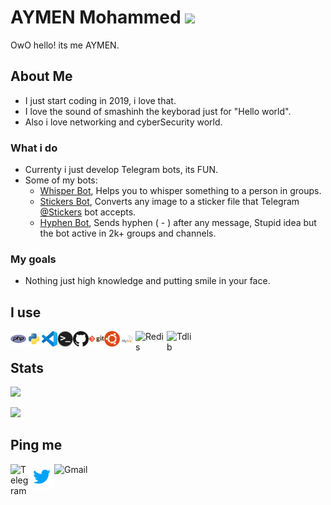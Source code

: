 # AYMEN Mohammed ![](https://komarev.com/ghpvc/?username=AYMENJD&color=blueviolet)
OwO hello! its me AYMEN.
## About Me
- I just start coding in 2019, i love that.
- I love the sound of smashinh the keyborad just for "Hello world".
- Also i love networking and cyberSecurity world.

### What i do
- Currenty i just develop Telegram bots, its FUN.
- Some of my bots: 
  - [Whisper Bot](https://t.me/OcBot), Helps you to whisper something to a person in groups.
  - [Stickers Bot](https://t.me/XwBot), Converts any image to a sticker file that Telegram [@Stickers](https://t.me/stickers) bot accepts.
  - [Hyphen Bot](https://t.me/HyphensBot), Sends hyphen ( - ) after any message, Stupid idea but the bot active in 2k+ groups and channels.

### My goals
- Nothing just high knowledge and putting smile in your face.

## I use
<img align="left" alt="PHP" width="25px" src="https://raw.githubusercontent.com/github/explore/ccc16358ac4530c6a69b1b80c7223cd2744dea83/topics/php/php.png" />
<img align="left" alt="Python" width="25px" src="https://raw.githubusercontent.com/github/explore/80688e429a7d4ef2fca1e82350fe8e3517d3494d/topics/python/python.png" />
<img align="left" alt="Visual Studio Code" width="25px" src="https://raw.githubusercontent.com/github/explore/80688e429a7d4ef2fca1e82350fe8e3517d3494d/topics/visual-studio-code/visual-studio-code.png" />
<img align="left" alt="Terminal" width="25px" src="https://raw.githubusercontent.com/github/explore/d92924b1d925bb134e308bd29c9de6c302ed3beb/topics/terminal/terminal.png" />
<img align="left" alt="GitHub" width="25px" src="https://raw.githubusercontent.com/github/explore/78df643247d429f6cc873026c0622819ad797942/topics/github/github.png" />
<img align="left" alt="Git" width="25px" src="https://raw.githubusercontent.com/github/explore/80688e429a7d4ef2fca1e82350fe8e3517d3494d/topics/git/git.png" />
<img align="left" alt="Ubuntu" width="25px" src="https://raw.githubusercontent.com/github/explore/80688e429a7d4ef2fca1e82350fe8e3517d3494d/topics/ubuntu/ubuntu.png" />
<img align="left" alt="MySQL" width="25px" src="https://raw.githubusercontent.com/github/explore/80688e429a7d4ef2fca1e82350fe8e3517d3494d/topics/mysql/mysql.png" />
<img align="left" alt="Redis" width="50px" src="https://upload.wikimedia.org/wikipedia/commons/thumb/6/6b/Redis_Logo.svg/2560px-Redis_Logo.svg.png" />
<img align="left" alt="Tdlib" width="45px" src="https://telegram.org/file/811140123/1b45/-OYMXpEI4d0.172643/cf7ae5c2efbaf53693" />

<br/>

## Stats
[![](https://github-readme-stats.vercel.app/api?username=aymenjd&show_icons=true&count_private=true&theme=radical&cache_seconds=86400)](https://t.me/K6KKK)

[![](https://github-readme-stats.vercel.app/api/wakatime?username=AA)](https://t.me/K6KKK)


## Ping me
[<img align="left" alt="Telegram" width="30px" src="https://telegram.org/img/t_logo.svg?1" />](https://t.me/K6KKK)
[<img align="left" alt="Twitter" width="40px" src="https://raw.githubusercontent.com/github/explore/80688e429a7d4ef2fca1e82350fe8e3517d3494d/topics/twitter/twitter.png" />](https://twitter.com/LetMeCodeSafe)
[<img align="left" alt="Gmail" width="70px" src="https://cdn.vox-cdn.com/thumbor/8fWz6qpiMYMsZhY4vrc9Vhl5yL8=/0x110:1320x770/fit-in/1200x600/cdn.vox-cdn.com/uploads/chorus_asset/file/21939811/newgmaillogo.jpg" />](mailto:let.me.code.safe@gmail.com)

